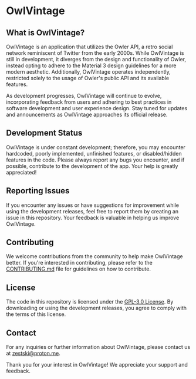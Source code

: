 # OwlVintage

## What is OwlVintage?

OwlVintage is an application that utilizes the Owler API, a retro social network reminiscent of Twitter from the early 2000s. While OwlVintage is still in development, it diverges from the design and functionality of Owler, instead opting to adhere to the Material 3 design guidelines for a more modern aesthetic. Additionally, OwlVintage operates independently, restricted solely to the usage of Owler's public API and its available features.

As development progresses, OwlVintage will continue to evolve, incorporating feedback from users and adhering to best practices in software development and user experience design. Stay tuned for updates and announcements as OwlVintage approaches its official release.

## Development Status

OwlVintage is under constant development; therefore, you may encounter hardcoded, poorly implemented, unfinished features, or disabled/hidden features in the code. Please always report any bugs you encounter, and if possible, contribute to the development of the app. Your help is greatly appreciated!

## Reporting Issues

If you encounter any issues or have suggestions for improvement while using the development releases, feel free to report them by creating an issue in this repository. Your feedback is valuable in helping us improve OwlVintage.

## Contributing

We welcome contributions from the community to help make OwlVintage better. If you're interested in contributing, please refer to the [CONTRIBUTING.md](CONTRIBUTING.md) file for guidelines on how to contribute.

## License

The code in this repository is licensed under the [GPL-3.0 License](LICENSE). By downloading or using the development releases, you agree to comply with the terms of this license.

## Contact

For any inquiries or further information about OwlVintage, please contact us at [zestski@proton.me](mailto:zestski@proton.me).

Thank you for your interest in OwlVintage! We appreciate your support and feedback.